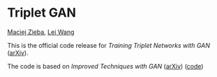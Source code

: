 # Triplet GAN
[Maciej Zieba](https://www.ii.pwr.edu.pl/~zieba/), [Lei Wang](http://www.uow.edu.au/~leiw/)

This is the official code release for *Training Triplet Networks with GAN* ([arXiv](https://arxiv.org/abs/1704.02227)).

The code is based on *Improved Techniques with GAN* ([arXiv](https://arxiv.org/abs/1606.03498)) ([code](https://github.com/openai/improved-gan))